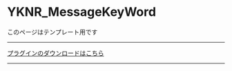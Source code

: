 # YKNR_MessageKeyWord

[Res]: https://yakinori0424.github.io/RPGMakerMVPlugins/\----------------------..js "\----------------------..js"

このページはテンプレート用です

---

[プラグインのダウンロードはこちら][Res]

---

